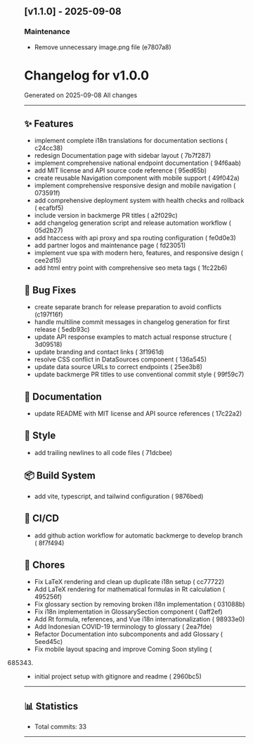 ## [v1.1.0] - 2025-09-08

### Maintenance

- Remove unnecessary image.png file (e7807a8)


# Changelog for v1.0.0

Generated on 2025-09-08
All changes

---

## ✨ Features

- implement complete i18n translations for documentation sections (
c24cc38)
- redesign Documentation page with sidebar layout (
7b7f287)
- implement comprehensive national endpoint documentation (
94f6aab)
- add MIT license and API source code reference (
95ed65b)
- create reusable Navigation component with mobile support (
49f042a)
- implement comprehensive responsive design and mobile navigation (
073591f)
- add comprehensive deployment system with health checks and rollback (
ecafbf5)
- include version in backmerge PR titles (
a2f029c)
- add changelog generation script and release automation workflow (
05d2b27)
- add htaccess with api proxy and spa routing configuration (
fe0d0e3)
- add partner logos and maintenance page (
fd23051)
- implement vue spa with modern hero, features, and responsive design (
cee2d15)
- add html entry point with comprehensive seo meta tags (
1fc22b6)

## 🐛 Bug Fixes

- create separate branch for release preparation to avoid conflicts (c197f16f)
- handle multiline commit messages in changelog generation for first release (
5edb93c)
- update API response examples to match actual response structure (
3d09518)
- update branding and contact links (
3f1961d)
- resolve CSS conflict in DataSources component (
136a545)
- update data source URLs to correct endpoints (
25ee3b8)
- update backmerge PR titles to use conventional commit style (
99f59c7)

## 📝 Documentation

- update README with MIT license and API source references (
17c22a2)

## 💎 Style

- add trailing newlines to all code files (
71dcbee)

## 📦 Build System

- add vite, typescript, and tailwind configuration (
9876bed)

## 👷 CI/CD

- add github action workflow for automatic backmerge to develop branch (
8f7f494)

## 🔧 Chores

- Fix LaTeX rendering and clean up duplicate i18n setup (
cc77722)
- Add LaTeX rendering for mathematical formulas in Rt calculation (
495256f)
- Fix glossary section by removing broken i18n implementation (
031088b)
- Fix i18n implementation in GlossarySection component (
0aff2ef)
- Add Rt formula, references, and Vue i18n internationalization (
98933e0)
- Add Indonesian COVID-19 terminology to glossary (
2ea7fde)
- Refactor Documentation into subcomponents and add Glossary (
5eed45c)
- Fix mobile layout spacing and improve Coming Soon styling (
0685343)
- initial project setup with gitignore and readme (
2960bc5)

---

## 📊 Statistics

- Total commits: 33
---


